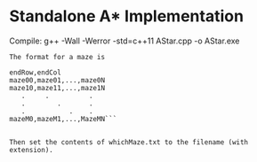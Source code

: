 # Standalone A* Implementation

Compile:
g++ -Wall -Werror -std=c++11 AStar.cpp -o AStar.exe


```The format for a maze is```


```startRow,startCol
endRow,endCol
maze00,maze01,...,maze0N
maze10,maze11,...,maze1N
   .     .          .
   .        .       .
   .           .    .
mazeM0,mazeM1,...,MazeMN```


Then set the contents of whichMaze.txt to the filename (with extension).